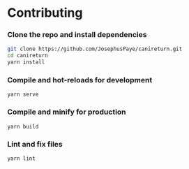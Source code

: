 # Contributing

### Clone the repo and install dependencies

```sh
git clone https://github.com/JosephusPaye/canireturn.git
cd canireturn
yarn install
```

### Compile and hot-reloads for development

```
yarn serve
```

### Compile and minify for production

```
yarn build
```

### Lint and fix files

```
yarn lint
```
